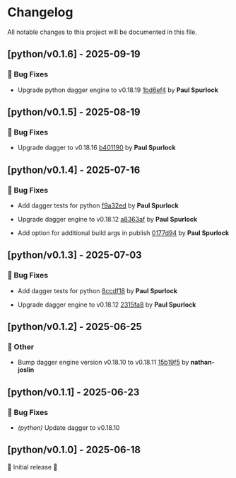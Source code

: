 # Changelog

All notable changes to this project will be documented in this file.

## [python/v0.1.6] - 2025-09-19

### 🐛 Bug Fixes

- Upgrade python dagger engine to v0.18.19 [1bd6ef4](https://github.com/act3-ai/dagger/commit/1bd6ef462bf64bb19d996c6ea91310475279cad4) by **Paul Spurlock**


## [python/v0.1.5] - 2025-08-19

### 🐛 Bug Fixes

- Upgrade dagger to v0.18.16 [b401190](https://github.com/act3-ai/dagger/commit/b40119027dcfe796cc40778f7a442eb7660d1656) by **Paul Spurlock**


## [python/v0.1.4] - 2025-07-16

### 🐛 Bug Fixes

- Add dagger tests for python [f9a32ed](https://github.com/act3-ai/dagger/commit/f9a32ed6b0d79c48ba09e3dc71023a49fb34a0e7) by **Paul Spurlock**

- Upgrade dagger engine to v0.18.12 [a8363af](https://github.com/act3-ai/dagger/commit/a8363af58bd4e54a3c400a8bfc9165e2c000c60a) by **Paul Spurlock**

- Add option for additional build args in publish [0177d94](https://github.com/act3-ai/dagger/commit/0177d9436b41399de2338d8a9e6781bb5c54d7f8) by **Paul Spurlock**


## [python/v0.1.3] - 2025-07-03

### 🐛 Bug Fixes

- Add dagger tests for python [8ccdf18](https://github.com/act3-ai/dagger/commit/8ccdf186c934860030ca1eb2b2018553e533d040) by **Paul Spurlock**

- Upgrade dagger engine to v0.18.12 [2315fa8](https://github.com/act3-ai/dagger/commit/2315fa812e8e41a9389b3bbdc83edb01f07276fa) by **Paul Spurlock**


## [python/v0.1.2] - 2025-06-25

### 💼 Other

- Bump dagger engine version v0.18.10 to v0.18.11 [15b19f5](https://github.com/act3-ai/dagger/commit/15b19f514982382566b852e7aac94d574e3ed997) by **nathan-joslin**


## [python/v0.1.1] - 2025-06-23

### 🐛 Bug Fixes

- *(python)* Update dagger to v0.18.10

## [python/v0.1.0] - 2025-06-18

🚀 Initial release 🚀
